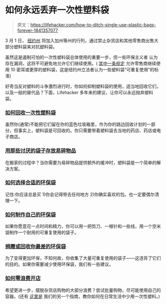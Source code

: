 # 如何永远丢弃一次性塑料袋

> 原文：<https://lifehacker.com/how-to-ditch-single-use-plastic-bags-forever-1841357077>

3 月 1 日， [纽约州](https://www.nytimes.com/2019/03/28/nyregion/plastic-bag-ban-.html) 将加入加州等州的行列，通过禁止杂货店和其他零售商出售大部分塑料袋来对抗塑料袋。



虽然这是遏制可怕的一次性塑料袋总体使用的重要一步，但一些环保主义者 认为存在漏洞，这将不可避免地允许它们继续使用。( [其中一条规定](https://www.dec.ny.gov/chemical/117781.html) 允许零售商继续使用 10 密耳或更厚的塑料袋，这是纽约州立法者认为一些塑料袋“可重复使用”的标准)

好奇当反对塑料的斗争激烈进行时，你如何抑制塑料袋的使用，适当地回收它们，以及一般的替代品？下面，Lifehacker 多年来的建议，让你可以永远抛弃塑料袋。

### [如何回收一次性塑料袋](https://lifehacker.com/what-do-i-do-with-all-these-plastic-bags-1833972675)

虽然你(通常)不能把它们留在你的蓝色垃圾箱里，作为你的路边回收计划的一部分，但事实上，塑料袋是可回收的。你只需要带着塑料袋去当地的药店、药店或电子商店。

### [用那些讨厌的袋子存放易碎物品](https://lifehacker.com/use-plastic-grocery-bags-to-pack-away-fragile-items-5920032)

在搬家的过程中？当你需要为易碎物品提供额外的缓冲时，塑料袋是一个简单的解决方案。

### [如何选择合适的环保袋](https://lifehacker.com/how-to-actually-use-your-reusable-grocery-bags-1821390104)

记住:你应该总是买 1)你会记得带去任何地方 2)你确实喜欢的包。也一定要偶尔清理一下。

### [如何制作自己的环保袋](https://lifehacker.com/make-a-durable-reusable-grocery-bag-out-of-an-empty-ri-1791884486)

如果你愿意花一点时间和精力，你可以用一把剪刀、一根针和一些线，用一个空米袋制作一个耐用的可重复使用的袋子。

### [捐赠或回收你最差的环保袋](https://lifehacker.com/how-to-get-rid-of-your-worst-reusable-grocery-bags-1835206315)

为了变得更加环保，不知何故，你收集了大量可重复使用的袋子——这违背了它们的目的。如果你需要减少使用环保袋，我们有一些建议。

### [如何零浪费开店](https://lifehacker.com/how-to-zero-waste-grocery-shop-1833064391)

希望更进一步，摆脱杂货店购物的大部分浪费？尝试批量购物，尽可能使用自己的容器。(还有 [这里是](https://lifehacker.com/how-to-stop-using-so-much-disposable-plastic-1830504494) 我们的另一个指南，教你如何在日常生活中少用一次性塑料。)
